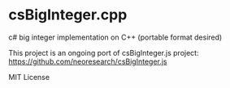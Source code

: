 # csBigInteger.cpp
c# big integer implementation on C++ (portable format desired)

This project is an ongoing port of csBigInteger.js project: https://github.com/neoresearch/csBigInteger.js

MIT License
